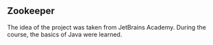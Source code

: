 ## Zookeeper

The idea of the project was taken from JetBrains Academy. During the course, the basics of Java were learned.
